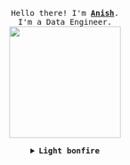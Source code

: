 <p align="center">
  <br>
  <samp>
    Hello there! I'm <b><a rel="nofollow noopener noreferrer" target="_blank" href="https://machamasianish11.com.np/">Anish</a></b>.
    <br>I'm a Data Engineer.<br>

</samp>

  <img src="https://media.giphy.com/media/ZC0SnImQdzWFjIVEei/giphy.gif" width="200"/>

</p>


<details align="center">

<summary> <b> <samp> Light bonfire </samp></b></summary>
<samp>
 <b><h2 style="color: #fc6203">B O N F I R E &nbsp; L I T !</h2> </b>

<img src="https://media.giphy.com/media/26BRtXIsv1ModKrE4/giphy.gif" width="200"/>

Currently: Exploring on AWS Cloud Computing Service and Data Engineering

<p align="center">
  <a rel="nofollow noopener noreferrer" target="_blank" href="https://www.linkedin.com/in/anish-machamasi-224220219/">
  <img src="https://media.giphy.com/media/QhPL2mdDVzeuHiRcIw/giphy.gif" width="30px" alt="LinkedIn"></a>
<!--   &nbsp; 
  &nbsp;
  <a rel="nofollow noopener noreferrer" target="_blank" href="https://twitter.com/tanx_dev">
  <img src="https://raw.githubusercontent.com/TanZng/TanZng/master/assets/twitter.png" width="30px" alt="Twitter"></a>
  &nbsp; 
  &nbsp;
  <a rel="nofollow noopener noreferrer" target="_blank" href="https://www.youtube.com/channel/UCbBb1mcQ3nG-5B5Md5wJXzw">
  <img src="https://raw.githubusercontent.com/TanZng/TanZng/master/assets/youtube.png" width="30px" alt="YouTube"></a>
  &nbsp;
  &nbsp;
  <a rel="nofollow noopener noreferrer" target="_blank" href="https://tanx.dev/estus-flask">
  <img src="https://raw.githubusercontent.com/TanZng/TanZng/master/assets/estus_flask.png" width="23px" alt="Secret"></a> -->
</p> 


</samp>
</details>
